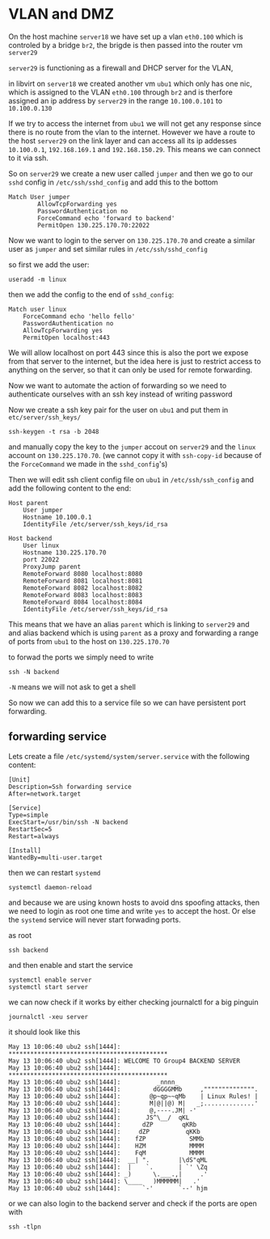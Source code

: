 # VLAN and DMZ
On the host machine `server18` we have set up a vlan `eth0.100` which is controled by a bridge `br2`, the brigde is then passed into the router vm `server29`

`server29` is functioning as a firewall and DHCP server for the VLAN, 

in libvirt on `server18` we created another vm `ubu1` which only has one nic, which is assigned to the VLAN `eth0.100` through `br2` and is therfore assigned an ip address by `server29` in the range `10.100.0.101` to `10.100.0.130`

If we try to access the internet from `ubu1` we will not get any response since there is no route from the vlan to the internet. However we have a route to the host `server29` on the link layer and can access all its ip addesses `10.100.0.1`, `192.168.169.1` and `192.168.150.29`. This means we can connect to it via ssh.

So on `server29` we create a new user called `jumper` and then we go to our `sshd` config in `/etc/ssh/sshd_config` and add this to the bottom

```
Match User jumper
        AllowTcpForwarding yes
    	PasswordAuthentication no
        ForceCommand echo 'forward to backend'
        PermitOpen 130.225.170.70:22022
```


Now we want to login to the server on `130.225.170.70` and create a similar user as `jumper` and set similar rules in `/etc/ssh/sshd_config`

so first we add the user:
```
useradd -m linux
```

then we add the config to the end of `sshd_config`:
```
Match user linux
    ForceCommand echo 'hello fello'
    PasswordAuthentication no
    AllowTcpForwarding yes
    PermitOpen localhost:443
```
We will allow localhost on port 443 since this is also the port we expose from that server to the internet, but the idea here is just to restrict access to anything on the server, so that it can only be used for remote forwarding.

Now we want to automate the action of forwarding so we need to authenticate ourselves with an ssh key instead of writing password

Now we create a ssh key pair for the user on `ubu1` and put them in `etc/server/ssh_keys/`

```
ssh-keygen -t rsa -b 2048
```

and manually copy the key to the `jumper` accout on `server29` and the `linux` account on `130.225.170.70`. (we cannot copy it with `ssh-copy-id` because of the `ForceCommand` we made in the `sshd_config`'s)

Then we will edit ssh client config file on `ubu1` in `/etc/ssh/ssh_config` and add the following content to the end:

```
Host parent
	User jumper
	Hostname 10.100.0.1
	IdentityFile /etc/server/ssh_keys/id_rsa

Host backend
	User linux
	Hostname 130.225.170.70
	port 22022
	ProxyJump parent
	RemoteForward 8080 localhost:8080
	RemoteForward 8081 localhost:8081
	RemoteForward 8082 localhost:8082
	RemoteForward 8083 localhost:8083
	RemoteForward 8084 localhost:8084
	IdentityFile /etc/server/ssh_keys/id_rsa
```

This means that we have an alias `parent` which is linking to `server29` and and alias backend which is using `parent` as a proxy and forwarding a range of ports from `ubu1` to the host on `130.225.170.70`

to forwad the ports we simply need to write

```
ssh -N backend
```

`-N` means we will not ask to get a shell

So now we can add this to a service file so we can have persistent port forwarding.

## forwarding service

Lets create a file `/etc/systemd/system/server.service` with the following content:

```
[Unit]
Description=Ssh forwarding service
After=network.target

[Service]
Type=simple
ExecStart=/usr/bin/ssh -N backend
RestartSec=5
Restart=always

[Install]
WantedBy=multi-user.target
```

then we can restart `systemd` 

```
systemctl daemon-reload
```

and because we are using known hosts to avoid dns spoofing attacks, then we need to login as root one time and write `yes` to accept the host. Or else the `systemd` service will never start forwading ports.

as root
```
ssh backend
```

and then enable and start the service

```
systemctl enable server
systemctl start server
```

we can now check if it works by either checking journalctl for a big pinguin

```
journalctl -xeu server
```

it should look like this
```
May 13 10:06:40 ubu2 ssh[1444]: ********************************************
May 13 10:06:40 ubu2 ssh[1444]: WELCOME TO Group4 BACKEND SERVER
May 13 10:06:40 ubu2 ssh[1444]: ********************************************
May 13 10:06:40 ubu2 ssh[1444]:          _nnnn_
May 13 10:06:40 ubu2 ssh[1444]:         dGGGGMMb     ,"""""""""""""".
May 13 10:06:40 ubu2 ssh[1444]:        @p~qp~~qMb    | Linux Rules! |
May 13 10:06:40 ubu2 ssh[1444]:        M|@||@) M|   _;..............'
May 13 10:06:40 ubu2 ssh[1444]:        @,----.JM| -'
May 13 10:06:40 ubu2 ssh[1444]:       JS^\__/  qKL
May 13 10:06:40 ubu2 ssh[1444]:      dZP        qKRb
May 13 10:06:40 ubu2 ssh[1444]:     dZP          qKKb
May 13 10:06:40 ubu2 ssh[1444]:    fZP            SMMb
May 13 10:06:40 ubu2 ssh[1444]:    HZM            MMMM
May 13 10:06:40 ubu2 ssh[1444]:    FqM            MMMM
May 13 10:06:40 ubu2 ssh[1444]:  __| ".        |\dS"qML
May 13 10:06:40 ubu2 ssh[1444]:  |    `.       | `' \Zq
May 13 10:06:40 ubu2 ssh[1444]: _)      \.___.,|     .'
May 13 10:06:40 ubu2 ssh[1444]: \____   )MMMMMM|   .'
May 13 10:06:40 ubu2 ssh[1444]:      `-'       `--' hjm
```

or we can also login to the backend server and check if the ports are open with
```
ssh -tlpn
```
